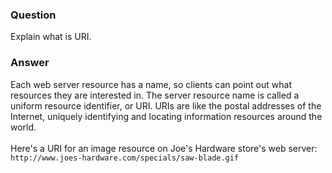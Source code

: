 ### Question
Explain what is URI.


### Answer
Each web server resource has a name, so clients can point out what
resources they are interested in. The server resource name is called a
uniform resource identifier, or URI. URIs are like the postal addresses
of the Internet, uniquely identifying and locating information resources
around the world.\
\
Here's a URI for an image resource on Joe's Hardware store's web server:
`http://www.joes-hardware.com/specials/saw-blade.gif`


